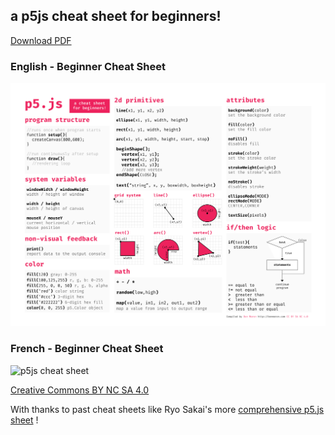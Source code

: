 ## a p5js cheat sheet for beginners!

[Download PDF](p5cheatsheet.pdf)

### English - Beginner Cheat Sheet
![p5js cheat sheet](p5cheatsheet.png)

### French - Beginner Cheat Sheet
![p5js cheat sheet](p5cheatsheet-FR.png)

[Creative Commons BY NC SA 4.0](https://creativecommons.org/licenses/by-nc-sa/4.0/)

With thanks to past cheat sheets like Ryo Sakai's more [comprehensive p5.js sheet](https://twitter.com/ryodejaneiro/status/827314983948210176) !
